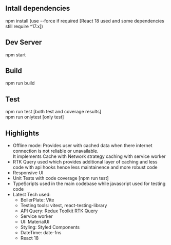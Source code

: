 Intall dependencies
----
npm install (use --force if required [React 18 used and some dependencies still require ^17.x])

Dev Server
-----
npm start

Build
----
npm run build 

Test
----
npm run test [both test and coverage results] <br />
npm run onlytest [only test]
 
Highlights
-------
- Offline mode: Provides user with cached data when there internet connection is not reliable or unavailable.
  <br /> It implements Cache with Network strategy caching with service worker
- RTK Query used which provides additional layer of caching and 
less code with api hooks hence less maintainence and more robust code
- Responsive UI
- Unit Tests with code coverage [npm run test]
- TypeScripts used in the main codebase while javascript used for testing code
- Latest Tech used: 
    - BoilerPlate: Vite
    - Testing tools: vitest, react-testing-library 
    - API Query: Redux Toolkit RTK Query
    - Service worker
    - UI: MaterialUI
    - Styling: Styled Components
    - DateTime: date-fns
    - React 18
    